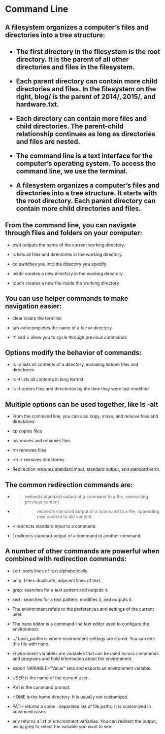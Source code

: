 <h1>Command Line</h1>

<h2>A filesystem organizes a computer’s files and directories into a tree structure:<h2>

* The first directory in the filesystem is the root directory. It is the parent of all other directories and files in the filesystem.

* Each parent directory can contain more child directories and files. In the filesystem on the right, blog/ is the parent of 2014/, 2015/, and hardware.txt.

* Each directory can contain more files and child directories. The parent-child relationship continues as long as directories and files are nested.

* The command line is a text interface for the computer’s operating system. To access the command line, we use the terminal.

* A filesystem organizes a computer’s files and directories into a tree structure. It starts with the root directory. Each parent directory can contain more child directories and files.

<h2>From the command line, you can navigate through files and folders on your computer:</h2>

* pwd outputs the name of the current working directory.

* ls lists all files and directories in the working directory.

* cd switches you into the directory you specify.

* mkdir creates a new directory in the working directory.

* touch creates a new file inside the working directory.

<h2>You can use helper commands to make navigation easier:</h2>

* clear clears the terminal

* tab autocompletes the name of a file or directory

* ↑ and ↓ allow you to cycle through previous commands

<h2>Options modify the behavior of commands:</h2>

* ls -a lists all contents of a directory, including hidden files and directories

* ls -l lists all contents in long format

* ls -t orders files and directories by the time they were last modified

<h2>Multiple options can be used together, like ls -alt</h2>

* From the command line, you can also copy, move, and remove files and directories:

* cp copies files

* mv moves and renames files

* rm removes files

* rm -r removes directories

* Redirection reroutes standard input, standard output, and standard error.

<h2>The common redirection commands are:</h2>

* > redirects standard output of a command to a file, overwriting previous content.

* >> redirects standard output of a command to a file, appending new content to old content.

* < redirects standard input to a command.

* | redirects standard output of a command to another command.

<h2>A number of other commands are powerful when combined with redirection commands:</h2>

* sort: sorts lines of text alphabetically.

* uniq: filters duplicate, adjacent lines of text.

* grep: searches for a text pattern and outputs it.

* sed : searches for a text pattern, modifies it, and outputs it.

* The environment refers to the preferences and settings of the current user.

* The nano editor is a command line text editor used to configure the environment.

* ~/.bash_profile is where environment settings are stored. You can edit this file with nano.

* Environment variables are variables that can be used across commands and programs and hold information about the environment.

* export VARIABLE="Value" sets and exports an environment variable.

* USER is the name of the current user.

* PS1 is the command prompt.

* HOME is the home directory. It is usually not customized.

* PATH returns a colon : separated list of file paths. It is customized in advanced cases.

* env returns a list of environment variables. You can redirect the output, using grep to select the variable you want to see.